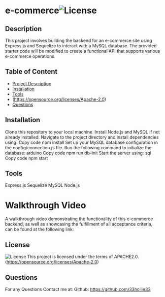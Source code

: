 
# e-commerce![License](https://img.shields.io/badge/License-Apache_2.0-blue.svg)
  ## Description
  This project involves building the backend for an e-commerce site using Express.js and Sequelize to interact with a MySQL database. The provided starter code will be modified to create a functional API that supports various e-commerce operations.

  ## Table of Content
  - [Project Description](#Description)
  - [Installation](#Installation)
  - [Tools](#Tools)
  - (https://opensource.org/licenses/Apache-2.0)
  - [Questions](#Questions)

## Installation
Clone this repository to your local machine.
Install Node.js and MySQL if not already installed.
Navigate to the project directory and install dependencies using:
Copy code
npm install
Set up your MySQL database configuration in the config/connection.js file.
Run the following command to initialize the database:
arduino
Copy code
npm run db-init
Start the server using:
sql
Copy code
npm start

## Tools
Express.js
Sequelize
MySQL
Node.js

# Walkthrough Video
A walkthrough video demonstrating the functionality of this e-commerce backend, as well as showcasing the fulfillment of all acceptance criteria, can be found at the following link:

  ## License 
  ![License](https://img.shields.io/badge/License-Apache_2.0-blue.svg)
This project is licensed under the terms of APACHE2.0.  (https://opensource.org/licenses/Apache-2.0)

  ## Questions
  For any Questions Contact me at: 
  Github: https://github.com/33hollie33 

 
  









